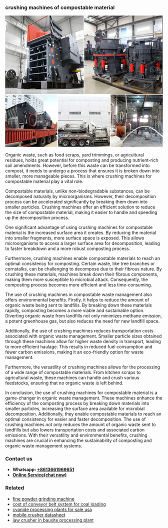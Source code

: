 <h3>crushing machines of compostable material</h3><img src='1708497500.jpg' alt=''><p>Organic waste, such as food scraps, yard trimmings, or agricultural residues, holds great potential for composting and producing nutrient-rich soil amendments. However, before this waste can be transformed into compost, it needs to undergo a process that ensures it is broken down into smaller, more manageable pieces. This is where crushing machines for compostable material play a vital role.</p><p>Compostable materials, unlike non-biodegradable substances, can be decomposed naturally by microorganisms. However, their decomposition process can be accelerated significantly by breaking them down into smaller particles. Crushing machines offer an efficient solution to reduce the size of compostable material, making it easier to handle and speeding up the decomposition process.</p><p>One significant advantage of using crushing machines for compostable material is the increased surface area it creates. By reducing the material into smaller fragments, more surface space is exposed. This allows microorganisms to access a larger surface area for decomposition, leading to faster breakdown and a more robust composting process.</p><p>Furthermore, crushing machines enable compostable materials to reach an optimal consistency for composting. Certain waste, like tree branches or cornstalks, can be challenging to decompose due to their fibrous nature. By crushing these materials, machines break down their fibrous components, making them more susceptible to microbial attack. Consequently, the composting process becomes more efficient and less time-consuming.</p><p>The use of crushing machines in compostable waste management also offers environmental benefits. Firstly, it helps to reduce the amount of organic waste being sent to landfills. By breaking down these materials rapidly, composting becomes a more viable and sustainable option. Diverting organic waste from landfills not only minimizes methane emission, a potent greenhouse gas, but also reduces the need for new landfill space.</p><p>Additionally, the use of crushing machines reduces transportation costs associated with organic waste management. Smaller particle sizes obtained through these machines allow for higher waste density in transport, leading to more efficient haulage. This results in reduced fuel consumption and fewer carbon emissions, making it an eco-friendly option for waste management.</p><p>Furthermore, the versatility of crushing machines allows for the processing of a wide range of compostable materials. From kitchen scraps to agricultural waste, these machines can handle and crush various feedstocks, ensuring that no organic waste is left behind.</p><p>In conclusion, the use of crushing machines for compostable material is a game-changer in organic waste management. These machines enhance the efficiency of the composting process by breaking down materials into smaller particles, increasing the surface area available for microbial decomposition. Additionally, they enable compostable materials to reach an optimal consistency for easier and faster decomposition. The use of crushing machines not only reduces the amount of organic waste sent to landfills but also lowers transportation costs and associated carbon emissions. With their versatility and environmental benefits, crushing machines are crucial in enhancing the sustainability of composting and organic waste management systems.</p><h3>Contact us</h3><ul><li><strong>Whatsapp:&nbsp;<a href="https://wa.me/8613661969651">+8613661969651</a></strong></li><li><a href="https://swt.shibang-china.com/?git&amp;zhl&amp;crushing machines of compostable material"><strong>Online Service(chat now)</strong></a></li></ul><h3>Related</h3><ul><li><a href='fine powder grinding machine.md'>fine powder grinding machine</a></li><li><a href='cost of conveyor belt system for coal loading.md'>cost of conveyor belt system for coal loading</a></li><li><a href='cyanide processing plants for sale usa.md'>cyanide processing plants for sale usa</a></li><li><a href='mobile crusher datasheet.md'>mobile crusher datasheet</a></li><li><a href='jaw crusher in bauxite processing plant.md'>jaw crusher in bauxite processing plant</a></li></ul>
